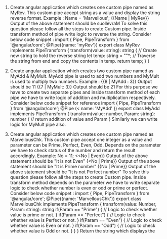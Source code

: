 1. Create angular application which creates one custom pipe named as MyRev. This custom pipe accept string as a value and display the string reverse format.
Example :
Name = 'Marvellous'; {{Name | MyRev}}
Output of the above statement should be suollevraM
To solve this question please follow all the steps to create Custom pipe.
Inside transform method of pipe write logic to reverse the string.
Consider below code snippet :
import { Pipe, PipeTransform } from '@angular/core';
@Pipe({name: 'myRev'})
export class MyRev implements PipeTransform
{
  transform(value: string): string
  {
    // Create new string to hold the reverse string
    let temp: string = ""*;
    // Traverse the string from end and copy the contents in temp.
    return temp;
  }
}


2. Create angular application which creates two custom pipe named as MyAdd & MyMult. MyAdd pipe is used to add two numbers and MyMult is used to multiply two numbers.
Example :
{{8 | MyAdd : 3}} Output should be 11
{{7 | MyMult: 3}} Output should be 21
For this purpose we have to create two separate pipes and inside transform method of each pipe we have to write logic of addition and multiplication respectively.
Consider below code snippet for reference
import { Pipe, PipeTransform } from '@angular/core';
@Pipe (< name: 'MyAdd'
})
export class MyAdd implements PipeTransform
{
transform(value: number, Param: string): number
{
// return addition of value and Param
}
Similarly we can write logic for MyMult pipe also.

3. Create angular application which creates one custom pipe named as MarvellousChk. This custom pipe accept one integer as a value and parameter can be Prime, Perfect, Even, Odd.
Depends on the parameter we have to check status of the number and return the result accordingly.
Example: No = 11;
<<No | Even}}
Output of the above statement should be "It is not Even"
{<No | Prime}}
Output of the above statement should be "It is Prime number"
{{No | Prime}}
Output of the above statement should be "It is not Perfect number"
To solve this question please follow all the steps to create Custom pipe.
Inside transform method depends on the parameter we have to write separate logic to check whether number is even or odd or prime or perfect.
Consider below code snippet :
import { Pipe, PipeTransform } from '@angular/core';
@Pipe({name: 'MarvellousChk'})
export class MarvellousChk implements PipeTransform
{
    transform(value: Number, Param: string): string
    if(Param == "Prime")
    {
    // Logic to check whether value is prime or not.
    }
    if(Param == "Perfect")
    {
    // Logic to check whether value is Perfect or not.
    }
    if(Param == "Even")
    {
    // Logic to check whether value is Even or not.
    }
    if(Param == "Odd")
    {
        // Logic to check whether value is Odd or not.
}
}
}
Return the string which displays the
    
